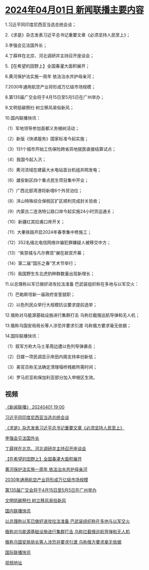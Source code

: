 # [2024年04月01日 新闻联播主要内容](https://tv.cctv.com/lm/xwlb/day/20240401.shtml)

1.习近平同印度尼西亚当选总统会谈；

2.《求是》杂志发表习近平总书记重要文章《必须坚持人民至上》；

3.李强会见法国外长；

4.丁薛祥在北京、河北调研并主持召开座谈会；

5.【在希望的田野上】全国春灌大面积展开；

6.黄河保护法实施一周年 依法治水共护母亲河；

7.2030年通用航空产业将形成万亿级市场规模；

8.第135届广交会将于4月15日至5月5日在广州举办；

9.文明低碳祭扫 树立移风易俗新风；

10.国内联播快讯：

（1）军地领导参加首都义务植树活动；

（2）新版《快递服务》国家标准今起实施；

（3）131个城市开始工伤保险跨省异地就医直接结算试点；

（4）我国今起入汛；

（5）黄河流域在建最大水电站首台机组并网发电；

（6）雄安新区四个重点民生项目集中开业；

（7）广西北部湾港将新增6个外贸泊位；

（8）洋山特殊综合保税区扩区顺利完成封关验收；

（9）内蒙古二连浩特公路口岸今起实施24小时货运通关；

（10）新疆红其拉甫口岸开关；

（11）大秦铁路开启2024年春季集中修施工；

（12）352名缅北电信网络诈骗犯罪嫌疑人被移交中方；

（13）“紫禁城与凡尔赛宫”展在故宫开幕；

（14）第二届“国乐之春”艺术节举行；

（15）我国野生东北虎豹种群数量出现新增长；

11.以总理称以军已做好进攻拉法准备 巴武装组织称在多地与以军交火：

（1）巴勒斯坦新一届政府宣誓就职；

（2）以色列民众举行大规模抗议要求提前选举；

12.俄称对乌能源基础设施进行集群打击 乌称拦截俄巡航导弹和无人机；

13.俄称乌国安局局长等人涉恐并要求引渡 乌称俄方要求毫无依据；

14.国际联播快讯：

（1）叙军方称大马士革周边遭以色列导弹袭击；

（2）日媒一项民调显示岸田内阁支持率创新低；

（3）美官员称无法确定清理塌桥残骸所需时间；

（4）罗马尼亚和保加利亚部分加入申根区生效。

## 视频

[《新闻联播》 20240401 19:00](https://tv.cctv.com/2024/04/01/VIDEFCRhJBvHqwzpWXWaApO4240401.shtml)

[习近平同印度尼西亚当选总统会谈](https://tv.cctv.com/2024/04/01/VIDEFlAY4rEduP2DkvlghnPi240401.shtml)

[《求是》杂志发表习近平总书记重要文章《必须坚持人民至上》](https://tv.cctv.com/2024/04/01/VIDE5JmZG765euyjl0XmLn25240401.shtml)

[李强会见法国外长](https://tv.cctv.com/2024/04/01/VIDEnQLqcsSvf4esHCjV1bUy240401.shtml)

[丁薛祥在北京、河北调研并主持召开座谈会](https://tv.cctv.com/2024/04/01/VIDEqQ7aEKNQeKeYRw6cHBi8240401.shtml)

[【在希望的田野上】全国春灌大面积展开](https://tv.cctv.com/2024/04/01/VIDEa00n5SRrDDL3dLtRUwml240401.shtml)

[黄河保护法实施一周年 依法治水共护母亲河](https://tv.cctv.com/2024/04/01/VIDE6ERtR0lmZBCH2Kp1HLWe240401.shtml)

[2030年通用航空产业将形成万亿级市场规模](https://tv.cctv.com/2024/04/01/VIDEtAslOVblc5BbdRtaFwoF240401.shtml)

[第135届广交会将于4月15日至5月5日在广州举办](https://tv.cctv.com/2024/04/01/VIDEgsErouiEXcgNhxTIr3Ix240401.shtml)

[文明低碳祭扫 树立移风易俗新风](https://tv.cctv.com/2024/04/01/VIDEdixLQBSiGaLBOotgpL0L240401.shtml)

[国内联播快讯](https://tv.cctv.com/2024/04/01/VIDEviqEYkfSZTQglpqtzp0C240401.shtml)

[以总理称以军已做好进攻拉法准备 巴武装组织称在多地与以军交火](https://tv.cctv.com/2024/04/01/VIDEWcdPhP1hTaqi3klnoOk7240401.shtml)

[俄称对乌能源基础设施进行集群打击 乌称拦截俄巡航导弹和无人机](https://tv.cctv.com/2024/04/01/VIDE0xKyzBr1HAQ3O5lB6p6M240401.shtml)

[俄称乌国安局局长等人涉恐并要求引渡 乌称俄方要求毫无依据](https://tv.cctv.com/2024/04/01/VIDEy8kJueUxX68i9EZKEH8l240401.shtml)

[国际联播快讯](https://tv.cctv.com/2024/04/01/VIDEnQUccAmogP95kPBr9JkN240401.shtml)

[视频地址](https://tv.cctv.com/lm/xwlb/day/20240401.shtml) 

